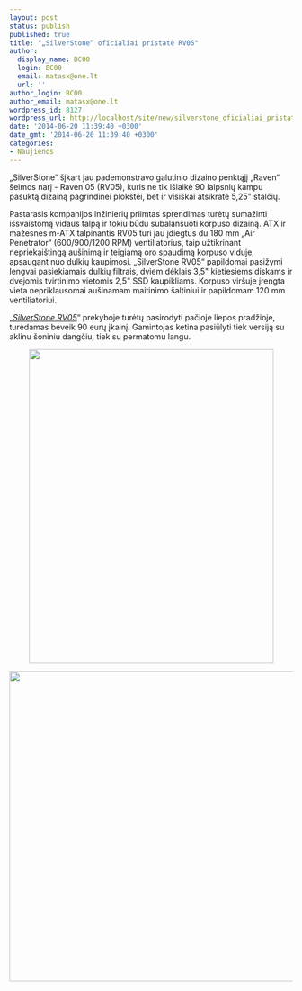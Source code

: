 ```yaml
---
layout: post
status: publish
published: true
title: "„SilverStone“ oficialiai pristatė RV05"
author:
  display_name: BC00
  login: BC00
  email: matasx@one.lt
  url: ''
author_login: BC00
author_email: matasx@one.lt
wordpress_id: 8127
wordpress_url: http://localhost/site/new/silverstone_oficialiai_pristate_rv05/
date: '2014-06-20 11:39:40 +0300'
date_gmt: '2014-06-20 11:39:40 +0300'
categories:
- Naujienos
---
```

<p>
	&bdquo;SilverStone&ldquo; &scaron;įkart jau pademonstravo galutinio dizaino penktąjį &bdquo;Raven&ldquo; &scaron;eimos narį - Raven 05 (RV05), kuris ne tik i&scaron;laikė 90 laipsnių kampu pasuktą dizainą pagrindinei plok&scaron;tei, bet ir visi&scaron;kai atsikratė 5,25&quot; stalčių.</p>
<p>
	Pastarasis kompanijos inžinierių priimtas sprendimas turėtų sumažinti i&scaron;svaistomą vidaus talpą ir tokiu būdu subalansuoti korpuso dizainą. ATX ir mažesnes m-ATX talpinantis RV05 turi jau įdiegtus du 180 mm &bdquo;Air Penetrator&ldquo; (600/900/1200 RPM) ventiliatorius, taip užtikrinant nepriekai&scaron;tingą au&scaron;inimą ir teigiamą oro spaudimą korpuso viduje, apsaugant nuo dulkių kaupimosi. &bdquo;SilverStone RV05&ldquo; papildomai pasižymi lengvai pasiekiamais dulkių filtrais, dviem dėklais 3,5&quot; kietiesiems diskams ir dvejomis tvirtinimo vietomis 2,5&quot; SSD kaupikliams. Korpuso vir&scaron;uje įrengta vieta nepriklausomai au&scaron;inamam maitinimo &scaron;altiniui ir papildomam 120 mm ventiliatoriui.</p>
<p>
	&bdquo;<a href="http://www.silverstonetek.com/raven/products/index.php?model=RV05&amp;area=en"><em>SilverStone RV05</em></a>&ldquo; prekyboje turėtų pasirodyti pačioje liepos pradžioje, turėdamas beveik 90 eurų įkainį. Gamintojas ketina pasiūlyti tiek versiją su aklinu &scaron;oniniu dangčiu, tiek su permatomu langu.</p>
<p style="text-align: center;">
	<img alt="" src="http://technews.lt/userfiles/SilverStone_RAVEN_RV05_01.jpg" style="width: 435px; height: 559px;" /></p>
<p style="text-align: center;">
	<img alt="" src="http://technews.lt/userfiles/SilverStone_RAVEN_RV05_02.jpg" style="width: 520px; height: 551px;" /></p>
